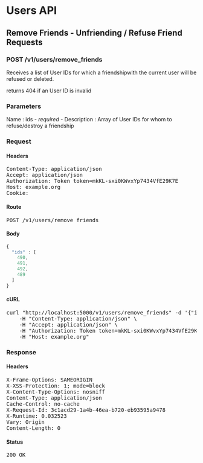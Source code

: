 # Users API

## Remove Friends - Unfriending / Refuse Friend Requests

### POST /v1/users/remove_friends

Receives a list of User IDs for which a friendshipwith the current user will be refused or deleted.

returns 404 if an User ID is invalid

### Parameters

Name : ids *- required -*
Description : Array of User IDs for whom to refuse/destroy a friendship

### Request

#### Headers

<pre>Content-Type: application/json
Accept: application/json
Authorization: Token token=mkKL-sxi0KWvxYp7434VfE29K7E
Host: example.org
Cookie: </pre>

#### Route

<pre>POST /v1/users/remove_friends</pre>

#### Body
```javascript
{
  "ids" : [
    490,
    491,
    492,
    489
  ]
}
```


#### cURL

<pre class="request">curl &quot;http://localhost:5000/v1/users/remove_friends&quot; -d &#39;{&quot;ids&quot;:[490,491,492,489]}&#39; -X POST \
	-H &quot;Content-Type: application/json&quot; \
	-H &quot;Accept: application/json&quot; \
	-H &quot;Authorization: Token token=mkKL-sxi0KWvxYp7434VfE29K7E&quot; \
	-H &quot;Host: example.org&quot;</pre>

### Response

#### Headers

<pre>X-Frame-Options: SAMEORIGIN
X-XSS-Protection: 1; mode=block
X-Content-Type-Options: nosniff
Content-Type: application/json
Cache-Control: no-cache
X-Request-Id: 3c1acd29-1a4b-46ea-b720-eb93595a9478
X-Runtime: 0.032523
Vary: Origin
Content-Length: 0</pre>

#### Status

<pre>200 OK</pre>

